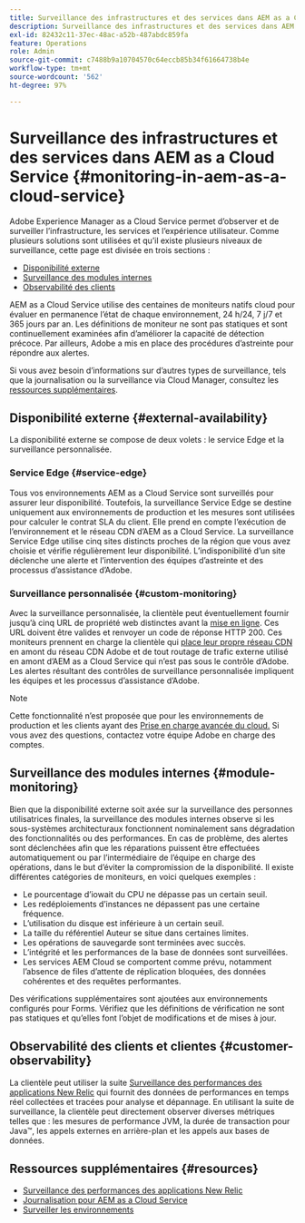 ```yaml
---
title: Surveillance des infrastructures et des services dans AEM as a Cloud Service
description: Surveillance des infrastructures et des services dans AEM as a Cloud Service
exl-id: 82432c11-37ec-48ac-a52b-487abdc859fa
feature: Operations
role: Admin
source-git-commit: c7488b9a10704570c64eccb85b34f61664738b4e
workflow-type: tm+mt
source-wordcount: '562'
ht-degree: 97%

---
```


# Surveillance des infrastructures et des services dans AEM as a Cloud Service {#monitoring-in-aem-as-a-cloud-service}

Adobe Experience Manager as a Cloud Service permet d’observer et de surveiller l’infrastructure, les services et l’expérience utilisateur. Comme plusieurs solutions sont utilisées et qu’il existe plusieurs niveaux de surveillance, cette page est divisée en trois sections :

* [Disponibilité externe](#external-availability)
* [Surveillance des modules internes](#module-monitoring)
* [Observabilité des clients](#customer-observability)

AEM as a Cloud Service utilise des centaines de moniteurs natifs cloud pour évaluer en permanence l’état de chaque environnement, 24 h/24, 7 j/7 et 365 jours par an. Les définitions de moniteur ne sont pas statiques et sont continuellement examinées afin d’améliorer la capacité de détection précoce. Par ailleurs, Adobe a mis en place des procédures d’astreinte pour répondre aux alertes.

Si vous avez besoin d’informations sur d’autres types de surveillance, tels que la journalisation ou la surveillance via Cloud Manager, consultez les [ressources supplémentaires](#resources).

## Disponibilité externe {#external-availability}

La disponibilité externe se compose de deux volets : le service Edge et la surveillance personnalisée.

### Service Edge {#service-edge}

Tous vos environnements AEM as a Cloud Service sont surveillés pour assurer leur disponibilité. Toutefois, la surveillance Service Edge se destine uniquement aux environnements de production et les mesures sont utilisées pour calculer le contrat SLA du client. Elle prend en compte l’exécution de l’environnement et le réseau CDN d’AEM as a Cloud Service. La surveillance Service Edge utilise cinq sites distincts proches de la région que vous avez choisie et vérifie régulièrement leur disponibilité. L’indisponibilité d’un site déclenche une alerte et l’intervention des équipes d’astreinte et des processus d’assistance d’Adobe.

### Surveillance personnalisée {#custom-monitoring}

Avec la surveillance personnalisée, la clientèle peut éventuellement fournir jusqu’à cinq URL de propriété web distinctes avant la [mise en ligne](/help/journey-migration/go-live.md). Ces URL doivent être valides et renvoyer un code de réponse HTTP 200. Ces moniteurs prennent en charge la clientèle qui [place leur propre réseau CDN](/help/implementing/dispatcher/cdn.md#point-to-point-CDN) en amont du réseau CDN Adobe et de tout routage de trafic externe utilisé en amont d’AEM as a Cloud Service qui n’est pas sous le contrôle d’Adobe. Les alertes résultant des contrôles de surveillance personnalisée impliquent les équipes et les processus d’assistance d’Adobe.

>[!NOTE]
>
> Cette fonctionnalité n’est proposée que pour les environnements de production et les clients ayant des [Prise en charge avancée du cloud.](https://experienceleague.adobe.com/docs/support-resources/data-sheets/overview.html#support-add-ons?lang=fr) Si vous avez des questions, contactez votre équipe Adobe en charge des comptes.

## Surveillance des modules internes {#module-monitoring}

Bien que la disponibilité externe soit axée sur la surveillance des personnes utilisatrices finales, la surveillance des modules internes observe si les sous-systèmes architecturaux fonctionnent nominalement sans dégradation des fonctionnalités ou des performances. En cas de problème, des alertes sont déclenchées afin que les réparations puissent être effectuées automatiquement ou par l’intermédiaire de l’équipe en charge des opérations, dans le but d’éviter la compromission de la disponibilité. Il existe différentes catégories de moniteurs, en voici quelques exemples :

* Le pourcentage d’iowait du CPU ne dépasse pas un certain seuil.
* Les redéploiements d’instances ne dépassent pas une certaine fréquence.
* L’utilisation du disque est inférieure à un certain seuil.
* La taille du référentiel Auteur se situe dans certaines limites.
* Les opérations de sauvegarde sont terminées avec succès.
* L’intégrité et les performances de la base de données sont surveillées.
* Les services AEM Cloud se comportent comme prévu, notamment l’absence de files d’attente de réplication bloquées, des données cohérentes et des requêtes performantes.

Des vérifications supplémentaires sont ajoutées aux environnements configurés pour Forms. Vérifiez que les définitions de vérification ne sont pas statiques et qu’elles font l’objet de modifications et de mises à jour.

## Observabilité des clients et clientes {#customer-observability}

La clientèle peut utiliser la suite [Surveillance des performances des applications New Relic](https://experienceleague.adobe.com/docs/experience-manager-cloud-service/content/implementing/using-cloud-manager/user-access-new-relic.html?lang=fr) qui fournit des données de performances en temps réel collectées et tracées pour analyse et dépannage. En utilisant la suite de surveillance, la clientèle peut directement observer diverses métriques telles que : les mesures de performance JVM, la durée de transaction pour Java™, les appels externes en arrière-plan et les appels aux bases de données.

## Ressources supplémentaires {#resources}

* [Surveillance des performances des applications New Relic](https://experienceleague.adobe.com/docs/experience-manager-cloud-service/content/implementing/using-cloud-manager/user-access-new-relic.html?lang=fr)
* [Journalisation pour AEM as a Cloud Service](https://experienceleague.adobe.com/docs/experience-manager-cloud-service/content/implementing/developing/logging.html?lang=fr)
* [Surveiller les environnements](https://experienceleague.adobe.com/docs/experience-manager-cloud-manager/content/using/monitoring-environments.html?lang=fr)

